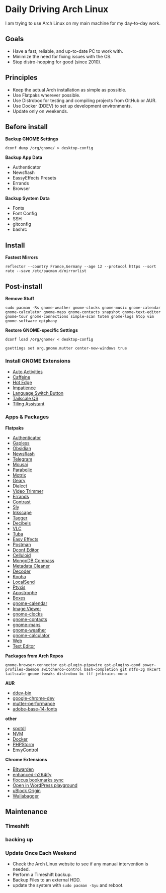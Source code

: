 # Daily Driving Arch Linux
I am trying to use Arch Linux on my main machine for my day-to-day work.

## Goals
- Have a fast, reliable, and up-to-date PC to work with.
- Minimize the need for fixing issues with the OS.
- Stop distro-hopping for good (since 2010).


## Principles
- Keep the actual Arch installation as simple as possible.
- Use Flatpaks wherever possible.
- Use Distrobox for testing and compiling projects from GitHub or AUR.
- Use Docker (DDEV) to set up development environments.
- Update only on weekends.


## Before install

**Backup GNOME Settings**

```
dconf dump /org/gnome/ > desktop-config
```

**Backup App Data**

- Authenticator
- Newsflash
- EassyEffects Presets
- Errands
- Browser

**Backup System Data**

- Fonts
- Font Config
- SSH
- gitconfig
- bashrc





## Install
**Fastest Mirrors**
```
reflector --country France,Germany --age 12 --protocol https --sort rate --save /etc/pacman.d/mirrorlist
```

## Post-install
**Remove Stuff**
```
sudo pacman -Rs gnome-weather gnome-clocks gnome-music gnome-calendar gnome-calculator gnome-maps gnome-contacts snapshot gnome-text-editor gnome-tour gnome-connections simple-scan totem gnome-logs htop vim gnome-software epiphany
```

**Restore GNOME-specific Settings**

```
dconf load /org/gnome/ < desktop-config
```

```
gsettings set org.gnome.mutter center-new-windows true
```

### Install GNOME Extensions

- [Auto Activities](https://extensions.gnome.org/extension/5500/auto-activities/)
- [Caffeine](https://extensions.gnome.org/extension/517/caffeine/)
- [Hot Edge](https://extensions.gnome.org/extension/4222/hot-edge/)
- [Impatience](https://extensions.gnome.org/extension/277/impatience/)
- [Language Switch Button](https://extensions.gnome.org/extension/7102/language-switch-button/)
- [Tailscale QS](https://extensions.gnome.org/extension/6139/tailscale-qs/)
- [Tiling Assistant](https://extensions.gnome.org/extension/3733/tiling-assistant/)

### Apps & Packages

**Flatpaks**

- [Authenticator](https://flathub.org/apps/com.belmoussaoui.Authenticator)
- [Gapless](https://flathub.org/apps/com.github.neithern.g4music)
- [Obsidian](https://flathub.org/apps/md.obsidian.Obsidian)
- [Newsflash](https://flathub.org/apps/io.gitlab.news_flash.NewsFlash)
- [Telegram](https://flathub.org/apps/org.telegram.desktop)
- [Mousai](https://flathub.org/apps/io.github.seadve.Mousai)
- [Parabolic](https://flathub.org/apps/org.nickvision.tubeconverter)
- [Motrix](https://flathub.org/apps/net.agalwood.Motrix)
- [Geary](https://flathub.org/apps/org.gnome.Geary)
- [Dialect](https://flathub.org/apps/app.drey.Dialect)
- [Video Trimmer](https://flathub.org/apps/org.gnome.gitlab.YaLTeR.VideoTrimmer)
- [Errands](https://flathub.org/apps/io.github.mrvladus.List)
- [Contrast](https://flathub.org/apps/org.gnome.design.Contrast)
- [Sly](https://flathub.org/apps/page.kramo.Sly)
- [Inkscape](https://flathub.org/apps/org.inkscape.Inkscape)
- [Tagger](https://flathub.org/apps/org.nickvision.tagger)
- [Decibels](https://flathub.org/apps/org.gnome.Decibels)
- [VLC](https://flathub.org/apps/org.videolan.VLC)
- [Tuba](https://flathub.org/apps/dev.geopjr.Tuba)
- [Easy Effects](https://flathub.org/apps/com.github.wwmm.easyeffects)
- [Postman](https://flathub.org/apps/com.getpostman.Postman)
- [Dconf Editor](https://flathub.org/apps/ca.desrt.dconf-editor)
- [Celluloid](https://flathub.org/apps/io.github.celluloid_player.Celluloid)
- [MongoDB Compass](https://flathub.org/apps/com.mongodb.Compass)
- [Metadata Cleaner](https://flathub.org/apps/fr.romainvigier.MetadataCleaner)
- [Decoder](https://flathub.org/apps/com.belmoussaoui.Decoder)
- [Kooha](https://flathub.org/apps/io.github.seadve.Kooha)
- [LocalSend](https://flathub.org/apps/org.localsend.localsend_app)
- [Ptyxis](https://flathub.org/apps/app.devsuite.Ptyxis)
- [Apostrophe](https://flathub.org/apps/org.gnome.gitlab.somas.Apostrophe)
- [Boxes](https://flathub.org/apps/org.gnome.Boxes)
- [gnome-calendar](https://flathub.org/apps/org.gnome.Calendar)
- [Image Viewer](https://flathub.org/apps/org.gnome.Loupe)
- [gnome-clocks](https://flathub.org/apps/org.gnome.clocks)
- [gnome-contacts](https://flathub.org/apps/org.gnome.Contacts)
- [gnome-maps](https://flathub.org/apps/org.gnome.Maps)
- [gnome-weather](https://flathub.org/apps/org.gnome.Weather)
- [gnome-calculator](https://flathub.org/apps/org.gnome.Calculator)
- [Web](https://flathub.org/apps/org.gnome.Epiphany)
- [Text Editor](https://flathub.org/apps/org.gnome.TextEditor)

**Packages from Arch Repos**

```
gnome-browser-connector gst-plugin-pipewire gst-plugins-good power-profiles-daemon switcheroo-control bash-completion git ntfs-3g mkcert tailscale gnome-tweaks distrobox bc ttf-jetbrains-mono
```

**AUR**

- [ddev-bin](https://aur.archlinux.org/packages/ddev-bin)
- [google-chrome-dev](https://aur.archlinux.org/packages/google-chrome-dev)
- [mutter-performance](https://aur.archlinux.org/packages/mutter-performance)
- [adobe-base-14-fonts](https://aur.archlinux.org/packages/adobe-base-14-fonts)


**other**

- [spotdl](https://github.com/spotDL/spotify-downloader)
- [NVM](https://github.com/nvm-sh/nvm?tab=readme-ov-file)
- [Docker](https://wiki.archlinux.org/title/Docker)
- [PHPStorm](https://www.jetbrains.com/resources/eap/)
- [EnvyControl](https://github.com/bayasdev/envycontrol)

**Chrome Extensions**

- [Bitwarden](https://chromewebstore.google.com/detail/bitwarden-password-manage/nngceckbapebfimnlniiiahkandclblb)
- [enhanced-h264ify](https://chromewebstore.google.com/detail/enhanced-h264ify/omkfmpieigblcllmkgbflkikinpkodlk)
- [floccus bookmarks sync](https://chromewebstore.google.com/detail/floccus-bookmarks-sync/fnaicdffflnofjppbagibeoednhnbjhg)
- [Open in WordPress playground](https://chromewebstore.google.com/detail/open-in-wordpress-playgro/khfpfafeepbfdhggfoalfmbhkmjkolmo)
- [uBlock Origin](https://ublockorigin.com/)
- [Wallabagger](https://chromewebstore.google.com/detail/wallabagger/gbmgphmejlcoihgedabhgjdkcahacjlj)


## Maintenance
### Timeshift

### backing up

### Update Once Each Weekend
- Check the Arch Linux website to see if any manual intervention is needed.
- Perform a Timeshift backup.
- Backup Files to an external HDD.
- update the system with `sudo pacman -Syu` and reboot.
